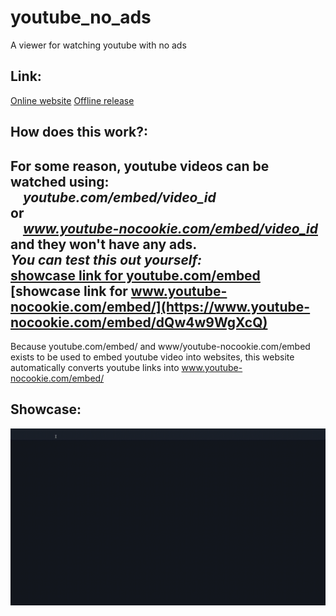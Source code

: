 # youtube_no_ads
A viewer for watching youtube with no ads

## Link:
[Online website](https://asdfish.github.io/youtube_no_ads/)
[Offline release](https://github.com/asdfish/youtube_no_ads/releases/download/v1.0/youtube_viewer.zip)

## How does this work?:
For some reason, youtube videos can be watched using: \
*&nbsp;&nbsp;&nbsp;&nbsp;youtube.com/embed/video_id* \
or \
*&nbsp;&nbsp;&nbsp;&nbsp;www.youtube-nocookie.com/embed/video_id* \
and they won't have any ads. \
*You can test this out yourself:* \
[showcase link for youtube.com/embed](https://www.youtube.com/embed/dQw4w9WgXcQ) \
[showcase link for www.youtube-nocookie.com/embed/](https://www.youtube-nocookie.com/embed/dQw4w9WgXcQ)
---
Because youtube.com/embed/ and www/youtube-nocookie.com/embed exists to be used to embed youtube video into websites, this website automatically converts youtube links into www.youtube-nocookie.com/embed/
## Showcase:
![Showcase of the website in action](./showcase.gif)
